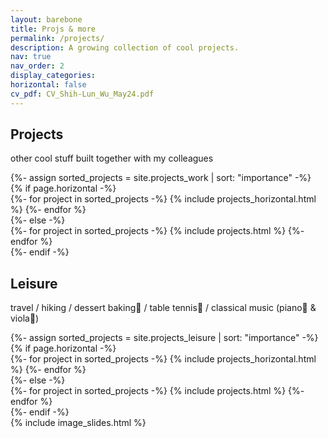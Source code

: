 ```yaml
---
layout: barebone
title: Projs & more
permalink: /projects/
description: A growing collection of cool projects.
nav: true
nav_order: 2
display_categories:
horizontal: false
cv_pdf: CV_Shih-Lun_Wu_May24.pdf
---
```


<!-- pages/projects.md -->
<article>

<h1 class="post-title">Projects</h1>
<p class="post-description">
other cool stuff built together with my colleagues
</p>
<div class="projects">
<!-- Display projects without categories -->
  {%- assign sorted_projects = site.projects_work | sort: "importance" -%}
  <!-- Generate cards for each project -->
  {% if page.horizontal -%}
  <div class="container">
    <div class="row row-cols-2">
    {%- for project in sorted_projects -%}
      {% include projects_horizontal.html %}
    {%- endfor %}
    </div>
  </div>
  {%- else -%}
  <div class="grid">
    {%- for project in sorted_projects -%}
      {% include projects.html %}
    {%- endfor %}
  </div>
  {%- endif -%}
</div>

<h1 class="post-title">Leisure</h1>
<p class="post-description">
travel / hiking / dessert baking🍰 / table tennis🏓 / classical music (piano🎹 & viola🎻)
</p>
<div class="projects">
<!-- Display projects without categories -->
  {%- assign sorted_projects = site.projects_leisure | sort: "importance" -%}
  <!-- Generate cards for each project -->
  {% if page.horizontal -%}
  <div class="container">
    <div class="row row-cols-2">
    {%- for project in sorted_projects -%}
      {% include projects_horizontal.html %}
    {%- endfor %}
    </div>
  </div>
  {%- else -%}
  <div class="grid">
    {%- for project in sorted_projects -%}
      {% include projects.html %}
    {%- endfor %}
  </div>
  {%- endif -%}
  <div class="img-slides">
  {% include image_slides.html %}
  </div>
</div>
</article>
